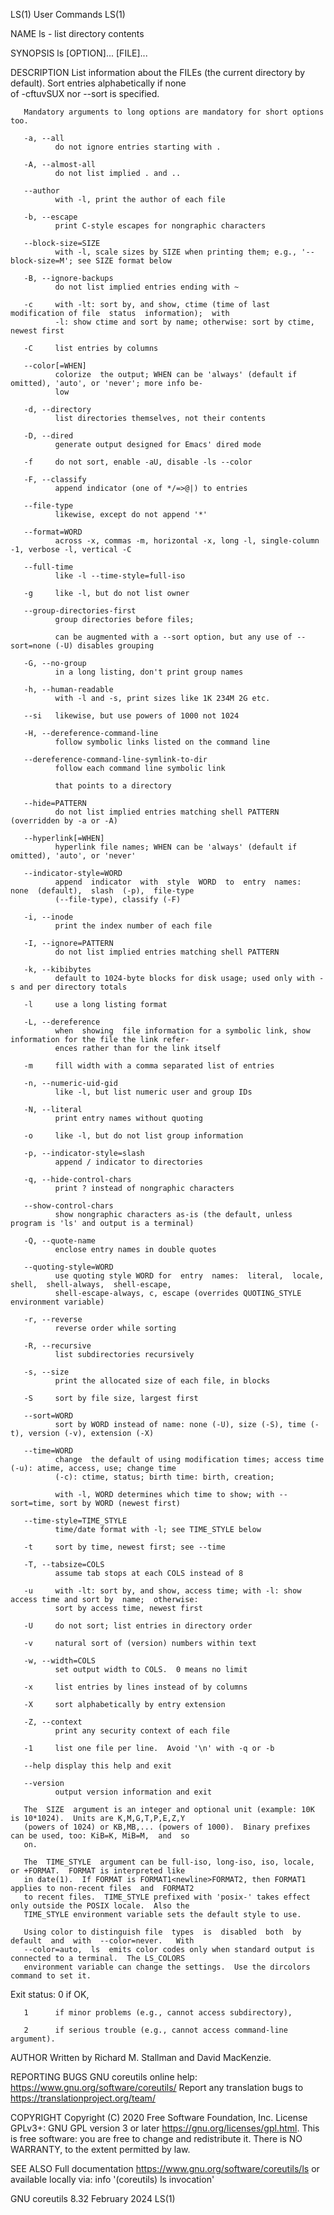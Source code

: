 LS(1)                                             User Commands                                            LS(1)

NAME
       ls - list directory contents

SYNOPSIS
       ls [OPTION]... [FILE]...

DESCRIPTION
       List information about the FILEs (the current directory by default).  Sort entries alphabetically if none   
       of -cftuvSUX nor --sort is specified.

       Mandatory arguments to long options are mandatory for short options too.

       -a, --all
              do not ignore entries starting with .

       -A, --almost-all
              do not list implied . and ..

       --author
              with -l, print the author of each file

       -b, --escape
              print C-style escapes for nongraphic characters

       --block-size=SIZE
              with -l, scale sizes by SIZE when printing them; e.g., '--block-size=M'; see SIZE format below

       -B, --ignore-backups
              do not list implied entries ending with ~

       -c     with -lt: sort by, and show, ctime (time of last modification of file  status  information);  with
              -l: show ctime and sort by name; otherwise: sort by ctime, newest first

       -C     list entries by columns

       --color[=WHEN]
              colorize  the output; WHEN can be 'always' (default if omitted), 'auto', or 'never'; more info be-
              low

       -d, --directory
              list directories themselves, not their contents

       -D, --dired
              generate output designed for Emacs' dired mode

       -f     do not sort, enable -aU, disable -ls --color

       -F, --classify
              append indicator (one of */=>@|) to entries

       --file-type
              likewise, except do not append '*'

       --format=WORD
              across -x, commas -m, horizontal -x, long -l, single-column -1, verbose -l, vertical -C

       --full-time
              like -l --time-style=full-iso

       -g     like -l, but do not list owner

       --group-directories-first
              group directories before files;

              can be augmented with a --sort option, but any use of --sort=none (-U) disables grouping

       -G, --no-group
              in a long listing, don't print group names

       -h, --human-readable
              with -l and -s, print sizes like 1K 234M 2G etc.

       --si   likewise, but use powers of 1000 not 1024

       -H, --dereference-command-line
              follow symbolic links listed on the command line

       --dereference-command-line-symlink-to-dir
              follow each command line symbolic link

              that points to a directory

       --hide=PATTERN
              do not list implied entries matching shell PATTERN (overridden by -a or -A)

       --hyperlink[=WHEN]
              hyperlink file names; WHEN can be 'always' (default if omitted), 'auto', or 'never'

       --indicator-style=WORD
              append  indicator  with  style  WORD  to  entry  names:  none  (default),  slash  (-p),  file-type
              (--file-type), classify (-F)

       -i, --inode
              print the index number of each file

       -I, --ignore=PATTERN
              do not list implied entries matching shell PATTERN

       -k, --kibibytes
              default to 1024-byte blocks for disk usage; used only with -s and per directory totals

       -l     use a long listing format

       -L, --dereference
              when  showing  file information for a symbolic link, show information for the file the link refer-
              ences rather than for the link itself

       -m     fill width with a comma separated list of entries

       -n, --numeric-uid-gid
              like -l, but list numeric user and group IDs

       -N, --literal
              print entry names without quoting

       -o     like -l, but do not list group information

       -p, --indicator-style=slash
              append / indicator to directories

       -q, --hide-control-chars
              print ? instead of nongraphic characters

       --show-control-chars
              show nongraphic characters as-is (the default, unless program is 'ls' and output is a terminal)

       -Q, --quote-name
              enclose entry names in double quotes

       --quoting-style=WORD
              use quoting style WORD for  entry  names:  literal,  locale,  shell,  shell-always,  shell-escape,
              shell-escape-always, c, escape (overrides QUOTING_STYLE environment variable)

       -r, --reverse
              reverse order while sorting

       -R, --recursive
              list subdirectories recursively

       -s, --size
              print the allocated size of each file, in blocks

       -S     sort by file size, largest first

       --sort=WORD
              sort by WORD instead of name: none (-U), size (-S), time (-t), version (-v), extension (-X)

       --time=WORD
              change  the default of using modification times; access time (-u): atime, access, use; change time
              (-c): ctime, status; birth time: birth, creation;

              with -l, WORD determines which time to show; with --sort=time, sort by WORD (newest first)

       --time-style=TIME_STYLE
              time/date format with -l; see TIME_STYLE below

       -t     sort by time, newest first; see --time

       -T, --tabsize=COLS
              assume tab stops at each COLS instead of 8

       -u     with -lt: sort by, and show, access time; with -l: show access time and sort by  name;  otherwise:
              sort by access time, newest first

       -U     do not sort; list entries in directory order

       -v     natural sort of (version) numbers within text

       -w, --width=COLS
              set output width to COLS.  0 means no limit

       -x     list entries by lines instead of by columns

       -X     sort alphabetically by entry extension

       -Z, --context
              print any security context of each file

       -1     list one file per line.  Avoid '\n' with -q or -b

       --help display this help and exit

       --version
              output version information and exit

       The  SIZE  argument is an integer and optional unit (example: 10K is 10*1024).  Units are K,M,G,T,P,E,Z,Y
       (powers of 1024) or KB,MB,... (powers of 1000).  Binary prefixes can be used, too: KiB=K, MiB=M,  and  so
       on.

       The  TIME_STYLE  argument can be full-iso, long-iso, iso, locale, or +FORMAT.  FORMAT is interpreted like
       in date(1).  If FORMAT is FORMAT1<newline>FORMAT2, then FORMAT1 applies to non-recent files  and  FORMAT2
       to recent files.  TIME_STYLE prefixed with 'posix-' takes effect only outside the POSIX locale.  Also the
       TIME_STYLE environment variable sets the default style to use.

       Using color to distinguish file  types  is  disabled  both  by  default  and  with  --color=never.   With
       --color=auto,  ls  emits color codes only when standard output is connected to a terminal.  The LS_COLORS
       environment variable can change the settings.  Use the dircolors command to set it.

   Exit status:
       0      if OK,

       1      if minor problems (e.g., cannot access subdirectory),

       2      if serious trouble (e.g., cannot access command-line argument).

AUTHOR
       Written by Richard M. Stallman and David MacKenzie.

REPORTING BUGS
       GNU coreutils online help: <https://www.gnu.org/software/coreutils/>
       Report any translation bugs to <https://translationproject.org/team/>

COPYRIGHT
       Copyright (C) 2020  Free  Software  Foundation,  Inc.   License  GPLv3+:  GNU  GPL  version  3  or  later
       <https://gnu.org/licenses/gpl.html>.
       This  is  free software: you are free to change and redistribute it.  There is NO WARRANTY, to the extent
       permitted by law.

SEE ALSO
       Full documentation <https://www.gnu.org/software/coreutils/ls>
       or available locally via: info '(coreutils) ls invocation'

GNU coreutils 8.32                                February 2024                                            LS(1)